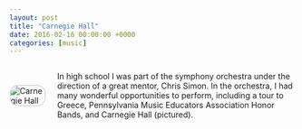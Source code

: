 ```yaml
---
layout: post
title: "Carnegie Hall"
date: 2016-02-16 00:00:00 +0000
categories: [music]
---
```


<div style="display: flex; align-items: center;">
    <img src="{{ '/assets/carnegie.jpg' | relative_url }}" alt="Carnegie Hall" style="float: left; margin-right: 20px; border: 2px solid #ddd; border-radius: 15px; max-width: 50%; height: auto;">
    <div>
        <p> In high school I was part of the symphony orchestra under the direction of a great mentor, Chris Simon. In the orchestra, I had many wonderful opportunities to perform, including a tour to Greece, Pennsylvania Music Educators Association Honor Bands, and Carnegie Hall (pictured). 
        </p>
    </div>
</div>

